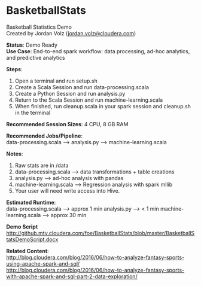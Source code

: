 # BasketballStats
Basketball Statistics Demo<br>
Created by Jordan Volz (jordan.volz@cloudera.com)

<b>Status</b>: Demo Ready<br>
<b>Use Case</b>: End-to-end spark workflow: data processing, ad-hoc analytics, and predictive analytics

<b>Steps</b>:<br>
1. Open a terminal and run setup.sh<br>
2. Create a Scala Session and run data-processing.scala<br>
3. Create a Python Session and run analysis.py<br>
4. Return to the Scala Session and run machine-learning.scala<br>
5. When finished, run cleanup.scala in your spark session and cleanup.sh in the terminal<br>

<b>Recommended Session Sizes</b>: 4 CPU, 8 GB RAM

<b>Recommended Jobs/Pipeline</b>:<br>
data-processing.scala --> analysis.py --> machine-learning.scala

<b>Notes</b>: <br>
1. Raw stats are in /data<br>
2. data-processing.scala --> data transformations + table creations<br>
3. analysis.py --> ad-hoc analysis with pandas<br>
4. machine-learning.scala --> Regression analysis with spark mllib<br>
5. Your user will need write access into Hive. <br>

<b>Estimated Runtime</b>: <br>
data-processing.scala --> approx 1 min
analysis.py --> < 1 min
machine-learning.scala --> approx 30 min

<b>Demo Script</b><br>
http://github.mtv.cloudera.com/foe/BasketballStats/blob/master/BasketballStatsDemoScript.docx

<b>Related Content</b>:<br>
http://blog.cloudera.com/blog/2016/06/how-to-analyze-fantasy-sports-using-apache-spark-and-sql/ <br>
http://blog.cloudera.com/blog/2016/06/how-to-analyze-fantasy-sports-with-apache-spark-and-sql-part-2-data-exploration/
